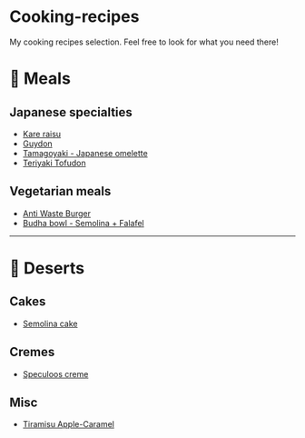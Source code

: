 # Cooking-recipes

My cooking recipes selection.
Feel free to look for what you need there!

# :ramen: Meals

## Japanese specialties

- [Kare raisu](meals/kare-raisu.md)
- [Guydon](meals/japanese-gyudon.md)
- [Tamagoyaki - Japanese omelette](meals/japanese-omelette.md)
- [Teriyaki Tofudon](meals/japanese-teriyaki-tofudon.md)

## Vegetarian meals

- [Anti Waste Burger](meals/anti-waste-burger.md)
- [Budha bowl - Semolina + Falafel](meals/budha-bowl.md)

---

# :cake: Deserts

## Cakes

- [Semolina cake](deserts/cake_semolina.md)


## Cremes

- [Speculoos creme](deserts/creme_speculoos.md)

## Misc

- [Tiramisu Apple-Caramel](deserts/tiramisu-apple-caramel.md)
